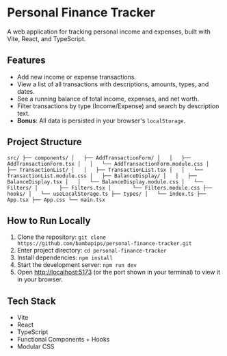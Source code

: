 # Personal Finance Tracker

A web application for tracking personal income and expenses, built with Vite, React, and TypeScript.

## Features

-   Add new income or expense transactions.
-   View a list of all transactions with descriptions, amounts, types, and dates.
-   See a running balance of total income, expenses, and net worth.
-   Filter transactions by type (Income/Expense) and search by description text.
-   **Bonus**: All data is persisted in your browser's `localStorage`.

## Project Structure

`
src/
├── components/
│   ├── AddTransactionForm/
│   │   ├── AddTransactionForm.tsx
│   │   └── AddTransactionForm.module.css
│   ├── TransactionList/
│   │   ├── TransactionList.tsx
│   │   └── TransactionList.module.css
│   ├── BalanceDisplay/
│   │   ├── BalanceDisplay.tsx
│   │   └── BalanceDisplay.module.css
│   └── Filters/
│       ├── Filters.tsx
│       └── Filters.module.css
├── hooks/
│   └── useLocalStorage.ts
├── types/
│   └── index.ts
├── App.tsx
├── App.css
└── main.tsx
`

## How to Run Locally

1.  Clone the repository:
    ```git clone https://github.com/bambapips/personal-finance-tracker.git```
2.  Enter project directory:
    ```cd personal-finance-tracker```
3.  Install dependencies:
    ```npm install```
4.  Start the development server:
    ```npm run dev```
5.  Open [http://localhost:5173](http://localhost:5173) (or the port shown in your terminal) to view it in your browser.

## Tech Stack

-   Vite
-   React 
-   TypeScript 
-   Functional Components + Hooks 
-   Modular CSS 
